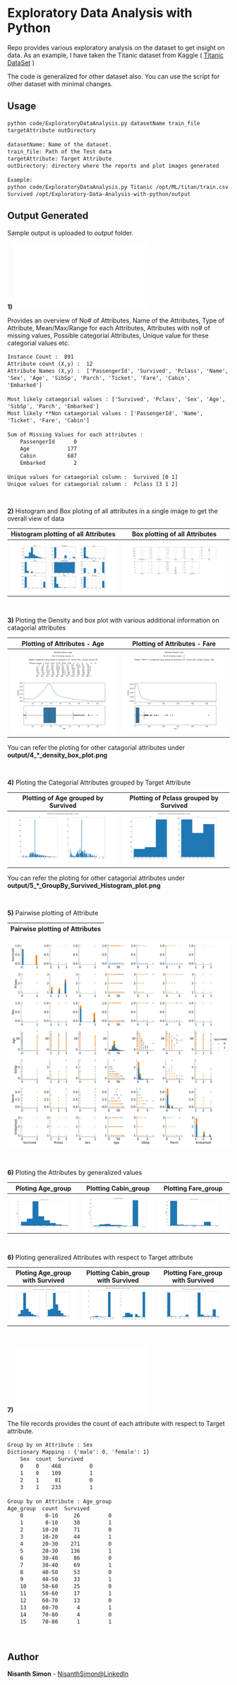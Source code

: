 # Exploratory Data Analysis with Python

Repo provides various exploratory analysis on the dataset to get insight on data. As an example, I have taken the Titanic dataset from Kaggle ( [Titanic DataSet] )

The code is generalized for other dataset also. You can use the script for other dataset with minimal changes.


## Usage

    python code/ExploratoryDataAnalysis.py datasetName train_file targetAttribute outDirectory
    
    datasetName: Name of the dataset.
    train_file: Path of the Test data
    targetAttribute: Target Attribute
    outDirectory: directory where the reports and plot images generated

    Example: 
    python code/ExploratoryDataAnalysis.py Titanic /opt/ML/titan/train.csv Survived /opt/Exploratory-Data-Analysis-with-python/output
    
    

## Output Generated

Sample output is uploaded to *output* folder. 

**1)** ![**1_initial_data_analysis.txt**](output/1_initial_data_analysis.txt)

Provides an overview of No# of Attributes, Name of the Attributes, Type of Attribute, Mean/Max/Range for each Attributes, Attributes with no# of missing values, Possible categorial Attributes, Unique value for these categorial values etc.

    Instance Count :  891
    Attribute count (X,y) :  12
    Attribute Names (X,y) :  ['PassengerId', 'Survived', 'Pclass', 'Name', 'Sex', 'Age', 'SibSp', 'Parch', 'Ticket', 'Fare', 'Cabin',   'Embarked']

    Most likely cataegorial values : ['Survived', 'Pclass', 'Sex', 'Age', 'SibSp', 'Parch', 'Embarked']
    Most likely **Non cataegorial values : ['PassengerId', 'Name', 'Ticket', 'Fare', 'Cabin']
    
    Sum of Missing Values for each attributes : 
        PassengerId      0
        Age            177
        Cabin          687
        Embarked         2

    Unique values for cataegorial column :  Survived [0 1]
    Unique values for cataegorial column :  Pclass [3 1 2]

<br>

**2)** Histogram and Box ploting of all attributes in a single image to get the overall view of data

Histogram plotting of all Attributes             |  Box plotting of all Attributes
:-------------------------:|:-------------------------:
![](output/2_Histogram_plot.png)  |  ![](output/3_Box_plot.png)


<br>

**3)** Ploting the Density and box plot with various additional information on catagorial attributes

Plotting of Attributes - Age             |  Plotting of Attributes - Fare
:-------------------------:|:-------------------------:
![](output/4_Age_density_box_plot.png)  |  ![](output/4_Fare_density_box_plot.png)

You can refer the ploting for other catagorial attributes under **output/4_*_density_box_plot.png**

<br>

**4)** Ploting the Categorial Attributes grouped by Target Attribute

Plotting of Age grouped by Survived             |  Plotting of Pclass grouped by Survived
:-------------------------:|:-------------------------:
![](output/5_Age_GroupBy_Survived_Histogram_plot.png)  |  ![](output/5_Pclass_GroupBy_Survived_Histogram_plot.png)

You can refer the ploting for other catagorial attributes under **output/5_*_GroupBy_Survived_Histogram_plot.png**

<br>

**5)** Pairwise plotting of Attribute

Pairwise plotting of Attributes  |           
:-------------------------:|
![](output/6_pairwise_plot.png)  


<br>

**6)** Ploting the Attributes by generalized values

Ploting Age_group             |  Plotting Cabin_group |  Plotting Fare_group
:-------------------------:|:-------------------------:|:-------------------------:
![](output/7_Count_Age_group_GroupedValues_plot.png)  |  ![](output/7_Count_Cabin_group_GroupedValues_plot.png) |     ![](output/7_Count_Fare_group_GroupedValues_plot.png)

<br>

**6)** Ploting generalized Attributes with respect to Target attribute

Ploting Age_group with Survived            |  Plotting Cabin_group with Survived |  Plotting Fare_group with Survived
:-------------------------:|:-------------------------:|:-------------------------:
![](output/8_Age_group_GroupBy_Survived_Histogram_plot.png)  |  ![](output/8_Cabin_group_GroupBy_Survived_Histogram_plot.png) |     ![](output/8_Fare_group_GroupBy_Survived_Histogram_plot.png)

<br>

**7)** ![**GroupBy_Attribute_based_on_Target.txt**](output/9_GroupBy_Attribute_based_on_Target.txt)

The file records provides the count of each attribute with respect to Target attribute.

    Group by on Attribute : Sex
    Dictionary Mapping : {'male': 0, 'female': 1}
        Sex  count  Survived
        0    0    468         0
        1    0    109         1
        2    1     81         0
        3    1    233         1
        
    Group by on Attribute : Age_group
    Age_group  count  Survived
        0       0-10     26         0
        1       0-10     38         1
        2      10-20     71         0
        3      10-20     44         1
        4      20-30    271         0
        5      20-30    136         1
        6      30-40     86         0
        7      30-40     69         1
        8      40-50     53         0
        9      40-50     33         1
        10     50-60     25         0
        11     50-60     17         1
        12     60-70     13         0
        13     60-70      4         1
        14     70-80      4         0
        15     70-80      1         1
        
<br>

## Author

**Nisanth Simon** - [NisanthSimon@LinkedIn]


[NisanthSimon@LinkedIn]: https://au.linkedin.com/in/nisanth-simon-03b2149
[Titanic DataSet]: https://www.kaggle.com/c/titanic/data 
